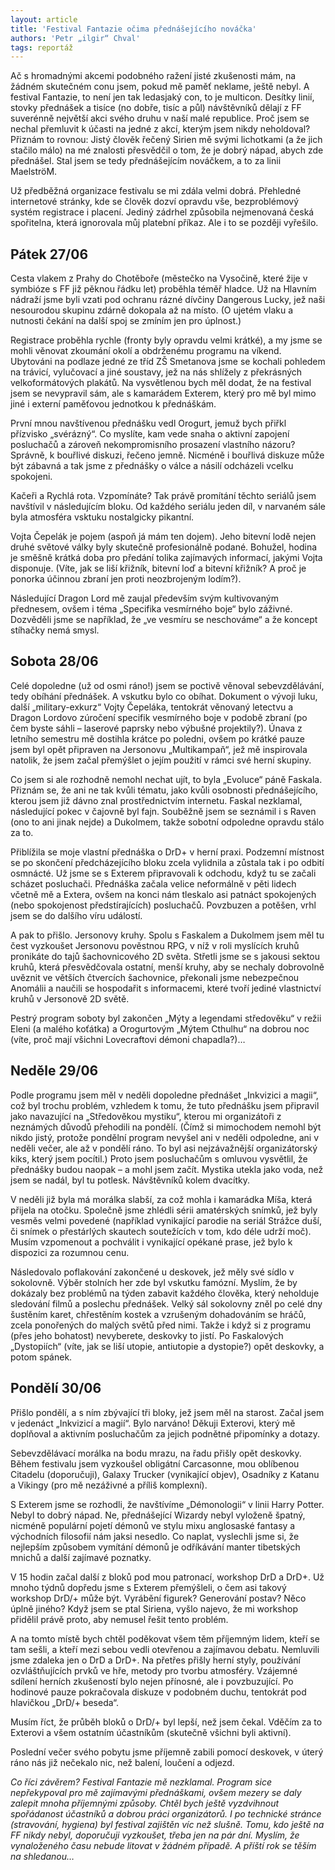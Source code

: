 ```yaml
---
layout: article
title: 'Festival Fantazie očima přednášejícího nováčka'
authors: 'Petr „ilgir“ Chval'
tags: reportáž
---
```


Ač s hromadnými akcemi podobného ražení jisté zkušenosti mám, na žádném skutečném conu jsem, pokud mě paměť neklame, ještě nebyl. A festival Fantazie, to není jen tak ledasjaký con, to je multicon. Desítky linií, stovky přednášek a tisíce (no dobře, tisíc a půl) návštěvníků dělají z FF suverénně největší akci svého druhu v naší malé republice. Proč jsem se nechal přemluvit k účasti na jedné z akcí, kterým jsem nikdy neholdoval? Přiznám to rovnou: Jistý člověk řečený Sirien mě svými lichotkami (a že jich stačilo málo) na mé znalosti přesvědčil o tom, že je dobrý nápad, abych zde přednášel. Stal jsem se tedy přednášejícím nováčkem, a to za linii MaelströM.

Už předběžná organizace festivalu se mi zdála velmi dobrá. Přehledné internetové stránky, kde se člověk dozví opravdu vše, bezproblémový systém registrace i placení. Jediný zádrhel způsobila nejmenovaná česká spořitelna, která ignorovala můj platební příkaz. Ale i to se později vyřešilo.

## Pátek 27/06

Cesta vlakem z Prahy do Chotěboře (městečko na Vysočině, které žije v symbióze s FF již pěknou řádku let) proběhla téměř hladce. Už na Hlavním nádraží jsme byli vzati pod ochranu rázné dívčiny Dangerous Lucky, jež naši nesourodou skupinu zdárně dokopala až na místo. (O ujetém vlaku a nutnosti čekání na další spoj se zmíním jen pro úplnost.)

Registrace proběhla rychle (fronty byly opravdu velmi krátké), a my jsme se mohli věnovat zkoumání okolí a obdrženému programu na víkend. Ubytováni na podlaze jedné ze tříd ZŠ Smetanova jsme se kochali pohledem na trávicí, vylučovací a jiné soustavy, jež na nás shlížely z překrásných velkoformátových plakátů. Na vysvětlenou bych měl dodat, že na festival jsem se nevypravil sám, ale s kamarádem Exterem, který pro mě byl mimo jiné i externí paměťovou jednotkou k přednáškám.

První mnou navštívenou přednášku vedl Orogurt, jemuž bych přiřkl přízvisko „svérázný“. Co myslíte, kam vede snaha o aktivní zapojení posluchačů a zároveň nekompromisního prosazení vlastního názoru? Správně, k bouřlivé diskuzi, řečeno jemně. Nicméně i bouřlivá diskuze může být zábavná a tak jsme z přednášky o válce a násilí odcházeli vcelku spokojeni.

Kačeři a Rychlá rota. Vzpomínáte? Tak právě promítání těchto seriálů jsem navštívil v následujícím bloku. Od každého seriálu jeden díl, v narvaném sále byla atmosféra vsktuku nostalgicky pikantní.

Vojta Čepelák je pojem (aspoň já mám ten dojem). Jeho bitevní lodě nejen druhé světové války byly skutečně profesionálně podané. Bohužel, hodina je směšně krátká doba pro předání tolika zajímavých informací, jakými Vojta disponuje. (Víte, jak se liší křižník, bitevní loď a bitevní křižník? A proč je ponorka účinnou zbraní jen proti neozbrojeným lodím?).

Následující Dragon Lord mě zaujal především svým kultivovaným přednesem, ovšem i téma „Specifika vesmírného boje“ bylo záživné. Dozvěděli jsme se například, že „ve vesmíru se neschováme“ a že koncept stíhačky nemá smysl.

## Sobota 28/06

Celé dopoledne (už od osmi ráno!) jsem se poctivě věnoval sebevzdělávání, tedy obíhání přednášek. A vskutku bylo co obíhat. Dokument o vývoji luku, další „military-exkurz“ Vojty Čepeláka, tentokrát věnovaný letectvu a Dragon Lordovo zúročení specifik vesmírného boje v podobě zbraní (po čem byste sáhli – laserové paprsky nebo výbušné projektily?). Únava z letního semestru mě dostihla krátce po poledni, ovšem po krátké pauze jsem byl opět připraven na Jersonovu „Multikampaň“, jež mě inspirovala natolik, že jsem začal přemýšlet o jejím použití v rámci své herní skupiny.

Co jsem si ale rozhodně nemohl nechat ujít, to byla „Evoluce“ páně Faskala. Přiznám se, že ani ne tak kvůli tématu, jako kvůli osobnosti přednášejícího, kterou jsem již dávno znal prostřednictvím internetu. Faskal nezklamal, následující pokec v čajovně byl fajn. Souběžně jsem se seznámil i s Raven (ono to ani jinak nejde) a Dukolmem, takže sobotní odpoledne opravdu stálo za to.

Přiblížila se moje vlastní přednáška o DrD+ v herní praxi. Podzemní místnost se po skončení předcházejícího bloku zcela vylidnila a zůstala tak i po odbití osmnácté. Už jsme se s Exterem připravovali k odchodu, když tu se začali scházet posluchači. Přednáška začala velice neformálně v pěti lidech včetně mě a Extera, ovšem na konci nám tleskalo asi patnáct spokojených (nebo spokojenost předstírajících) posluchačů. Povzbuzen a potěšen, vrhl jsem se do dalšího víru událostí.

A pak to přišlo. Jersonovy kruhy. Spolu s Faskalem a Dukolmem jsem měl tu čest vyzkoušet Jersonovu pověstnou RPG, v níž v roli myslících kruhů pronikáte do tajů šachovnicového 2D světa. Střetli jsme se s jakousi sektou kruhů, která přesvědčovala ostatní, menší kruhy, aby se nechaly dobrovolně uvěznit ve větších čtvercích šachovnice, překonali jsme nebezpečnou Anomálii a naučili se hospodařit s informacemi, které tvoří jediné vlastnictví kruhů v Jersonově 2D světě.

Pestrý program soboty byl zakončen „Mýty a legendami středověku“ v režii Eleni (a malého koťátka) a Orogurtovým „Mýtem Cthulhu“ na dobrou noc (víte, proč mají všichni Lovecraftovi démoni chapadla?)…

## Neděle 29/06

Podle programu jsem měl v neděli dopoledne přednášet „Inkvizici a magii“, což byl trochu problém, vzhledem k tomu, že tuto přednášku jsem připravil jako navazující na „Středověkou mystiku“, kterou mi organizátoři z neznámých důvodů přehodili na pondělí. (Čímž si mimochodem nemohl být nikdo jistý, protože pondělní program nevyšel ani v neděli odpoledne, ani v neděli večer, ale až v pondělí ráno. To byl asi nejzávažnější organizátorský kiks, který jsem pocítil.) Proto jsem posluchačům s omluvou vysvětlil, že přednášky budou naopak – a mohl jsem začít. Mystika utekla jako voda, než jsem se nadál, byl tu potlesk. Návštěvníků kolem dvacítky.

V neděli již byla má morálka slabší, za což mohla i kamarádka Míša, která přijela na otočku. Společně jsme zhlédli sérii amatérských snímků, jež byly vesměs velmi povedené (například vynikající parodie na seriál Strážce duší, či snímek o přestárlých skautech soutežících v tom, kdo déle udrží moč). Musím vzpomenout a pochválit i vynikající opékané prase, jež bylo k dispozici za rozumnou cenu.

Následovalo poflakování zakončené u deskovek, jež měly své sídlo v sokolovně. Výběr stolních her zde byl vskutku famózní. Myslím, že by dokázaly bez problémů na týden zabavit každého člověka, který neholduje sledování filmů a poslechu přednášek. Velký sál sokolovny zněl po celé dny šustěním karet, chřestěním kostek a vzrušeným dohadováním se hráčů, zcela ponořených do malých světů před nimi. Takže i když si z programu (přes jeho bohatost) nevyberete, deskovky to jistí. Po Faskalových „Dystopiích“ (víte, jak se liší utopie, antiutopie a dystopie?) opět deskovky, a potom spánek.

## Pondělí 30/06

Přišlo pondělí, a s ním zbývající tři bloky, jež jsem měl na starost. Začal jsem v jedenáct „Inkvizicí a magií“. Bylo narváno! Děkuji Exterovi, který mě doplňoval a aktivním posluchačům za jejich podnětné připomínky a dotazy.

Sebevzdělávací morálka na bodu mrazu, na řadu přišly opět deskovky. Během festivalu jsem vyzkoušel obligátní Carcasonne, mou oblíbenou Citadelu (doporučuji), Galaxy Trucker (vynikající objev), Osadníky z Katanu a Vikingy (pro mě nezáživné a příliš komplexní).

S Exterem jsme se rozhodli, že navštívíme „Démonologii“ v linii Harry Potter. Nebyl to dobrý nápad. Ne, přednášející Wizardy nebyl vyloženě špatný, nicméně populární pojetí démonů ve stylu mixu anglosaské fantasy a východních filosofií nám jaksi nesedlo. Co naplat, vyslechli jsme si, že nejlepším způsobem vymítání démonů je odříkávání manter tibetských mnichů a další zajímavé poznatky.

V 15 hodin začal další z bloků pod mou patronací, workshop DrD a DrD+. Už mnoho týdnů dopředu jsme s Exterem přemýšleli, o čem asi takový workshop DrD/+ může být. Vyrábění figurek? Generování postav? Něco úplně jiného? Když jsem se ptal Siriena, vyšlo najevo, že mi workshop přidělil právě proto, aby nemusel řešit tento problém.

A na tomto místě bych chtěl poděkovat všem těm příjemným lidem, kteří se tam sešli, a kteří mezi sebou vedli otevřenou a zajímavou debatu. Nemluvili jsme zdaleka jen o DrD a DrD+. Na přetřes přišly herní styly, používání ozvláštňujících prvků ve hře, metody pro tvorbu atmosféry. Vzájemné sdílení herních zkušeností bylo nejen přínosné, ale i povzbuzující. Po hodinové pauze pokračovala diskuze v podobném duchu, tentokrát pod hlavičkou „DrD/+ beseda“.

Musím říct, že průběh bloků o DrD/+ byl lepší, než jsem čekal. Vděčím za to Exterovi a všem ostatním účastníkům (skutečně všichni byli aktivní).

Poslední večer svého pobytu jsme příjemně zabili pomocí deskovek, v úterý ráno nás již nečekalo nic, než balení, loučení a odjezd.

_Co říci závěrem? Festival Fantazie mě nezklamal. Program sice nepřekypoval pro mě zajímavými přednáškami, ovšem mezery se daly zalepit mnoha příjemnými způsoby. Chtěl bych ještě vyzdvihnout spořádanost účastníků a dobrou práci organizátorů. I po technické stránce (stravování, hygiena) byl festival zajištěn víc než slušně. Tomu, kdo ještě na FF nikdy nebyl, doporučuji vyzkoušet, třeba jen na pár dní. Myslím, že vynaloženého času nebude litovat v žádném případě. A příští rok se těším na shledanou…_
